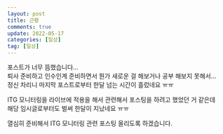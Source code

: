 ```yaml
---
layout: post
title: 근황
comments: true
update: 2022-05-17
categories: [일상]
tag: [일상]
---
```


포스트가 너무 뜸했습니다...  
퇴사 준비하고 인수인계 준비하면서 뭔가 새로운 걸 해보거나 공부 해보지 못해서...  
정신 차리니 마지막 포스트로부터 한달 넘는 시간이 흘렀네요 ㅠㅠ  

ITG 모니터링을 라이브에 적용을 해서 관련해서 포스팅을 하려고 했었던 거 같은데  
해당 임시글로부터도 벌써 한달이 지났네요 ㅠㅠ  

열심히 준비해서 ITG 모니터링 관련 포스팅 올리도록 하겠습니다. 